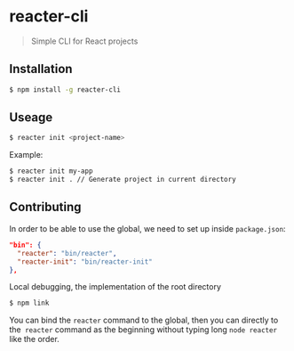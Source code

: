 # reacter-cli

> Simple CLI for React projects

## Installation

```bash
$ npm install -g reacter-cli
```

## Useage

```bash
$ reacter init <project-name>
```

Example:

```bash
$ reacter init my-app
$ reacter init . // Generate project in current directory
```


## Contributing
In order to be able to use the global, we need to set up inside `package.json`:

```json
"bin": {
  "reacter": "bin/reacter",
  "reacter-init": "bin/reacter-init"
},
```

Local debugging, the implementation of the root directory

```bash
$ npm link
```

You can bind the `reacter` command to the global, then you can directly to the` reacter` command as the beginning without typing long `node reacter` like the order.
